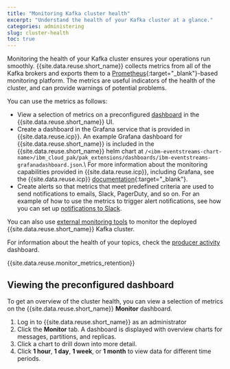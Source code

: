 ```yaml
---
title: "Monitoring Kafka cluster health"
excerpt: "Understand the health of your Kafka cluster at a glance."
categories: administering
slug: cluster-health
toc: true
---
```


Monitoring the health of your Kafka cluster ensures your operations run smoothly. {{site.data.reuse.short_name}} collects metrics from all of the Kafka brokers and exports them to a [Prometheus](https://prometheus.io/docs/introduction/overview/){:target="_blank"}-based monitoring platform. The metrics are useful indicators of the health of the cluster, and can provide warnings of potential problems.

You can use the metrics as follows:
- View a selection of metrics on a preconfigured [dashboard](#viewing-the-preconfigured-dashboard) in the {{site.data.reuse.short_name}} UI.
- Create a dashboard in the Grafana service that is provided in {{site.data.reuse.icp}}. An example Grafana dashboard for {{site.data.reuse.short_name}} is included in the {{site.data.reuse.short_name}} helm chart at `/<ibm-eventstreams-chart-name>/ibm_cloud_pak/pak_extensions/dashboards/ibm-eventstreams-grafanadashboard.json`.\\
   For more information about the monitoring capabilities provided in {{site.data.reuse.icp}}, including Grafana, see the {{site.data.reuse.icp}} [documentation](https://www.ibm.com/support/knowledgecenter/SSBS6K_3.1.2/manage_metrics/monitoring_service.html){:target="_blank"}.
- Create alerts so that metrics that meet predefined criteria are used to send notifications to emails, Slack, PagerDuty, and so on. For an example of how to use the metrics to trigger alert notifications, see how you can set up [notifications to Slack](../../tutorials/monitoring-alerts/).

You can also use [external monitoring tools](../external-monitoring/) to monitor the deployed {{site.data.reuse.short_name}} Kafka cluster.

For information about the health of your topics, check the [producer activity](../topic-health/) dashboard.

{{site.data.reuse.monitor_metrics_retention}}

## Viewing the preconfigured dashboard

To get an overview of the cluster health, you can view a selection of metrics on the {{site.data.reuse.short_name}} **Monitor** dashboard.

1. Log in to {{site.data.reuse.short_name}} as an administrator
2. Click the **Monitor** tab. A dashboard is displayed with overview charts for messages, partitions, and replicas.
3. Click a chart to drill down into more detail.
4. Click **1 hour**, **1 day**, **1 week**, or **1 month** to view data for different time periods.
